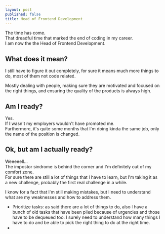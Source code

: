 ```yaml
---
layout: post
published: false
title: Head of Frontend Development
---
```


The time has come.  
That dreadful time that marked the end of coding in my career.  
I am now the the Head of Frontend Development.

## What does it mean?
I still have to figure it out completely, for sure it means much more things to do, most of them not code related.

Mostly dealing with people, making sure they are motivated and focused on the right things, and ensuring the quality of the products is always high.

## Am I ready?
Yes.  
If I wasn't my employers wouldn't have promoted me.  
Furthermore, it's quite some months that I'm doing kinda the same job, only the name of the position is changed.

## Ok, but am I actually ready?
Weeeeell...  
The impostor sindrome is behind the corner and I'm definitely out of my comfort zone.  
For sure there are still a lot of things that I have to learn, but I'm taking it as a new challenge, probably the first real challenge in a while.

I know for a fact that I'm still making mistakes, but I need to understand what are my weaknesses and how to address them.

* Prioritize tasks: as said there are a lot of things to do, also I have a bunch of old tasks that have been piled because of urgencies and those have to be dequeued too. I surely need to understand how many things I have to do and be able to pick the right thing to do at the right time.
* 
<!--stackedit_data:
eyJoaXN0b3J5IjpbMTE2NjY2NTMzMyw0ODk4ODI4NDYsMTIyNz
UyNjAxMiwxODM1MzY2NTkwLC04MTMzMTkxMTYsLTMxMTAwNTYy
MV19
-->